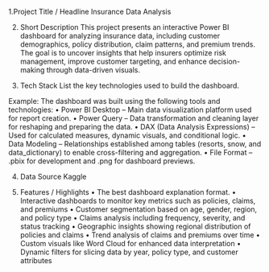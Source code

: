1.Project Title / Headline
Insurance Data Analysis

2. Short Description
This project presents an interactive Power BI dashboard for analyzing insurance data, including customer demographics, policy distribution, claim patterns, and premium trends. The goal is to uncover insights that help insurers optimize risk management, improve customer targeting, and enhance decision-making through data-driven visuals.


4. Tech Stack
List the key technologies used to build the dashboard.

Example: The dashboard was built using the following tools and technologies:
• Power BI Desktop – Main data visualization platform used for report creation.
•  Power Query – Data transformation and cleaning layer for reshaping and preparing the data.
•  DAX (Data Analysis Expressions) – Used for calculated measures, dynamic visuals, and conditional logic.
•  Data Modeling – Relationships established among tables (resorts, snow, and data_dictionary) to enable cross-filtering and aggregation.
•  File Format – .pbix for development and .png for dashboard previews.

4. Data Source
  Kaggle

5. Features / Highlights
• The best dashboard explanation format.
• Interactive dashboards to monitor key metrics such as policies, claims, and premiums
• Customer segmentation based on age, gender, region, and policy type
• Claims analysis including frequency, severity, and status tracking
• Geographic insights showing regional distribution of policies and claims
• Trend analysis of claims and premiums over time
• Custom visuals like Word Cloud for enhanced data interpretation
• Dynamic filters for slicing data by year, policy type, and customer attributes



